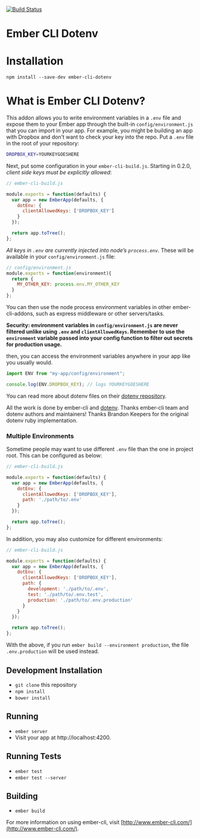 [![Build Status](https://travis-ci.org/fivetanley/ember-cli-dotenv.svg)](https://travis-ci.org/fivetanley/ember-cli-dotenv)
# Ember CLI Dotenv

# Installation

`npm install --save-dev ember-cli-dotenv`

# What is Ember CLI Dotenv?

This addon allows you to write environment variables in a `.env` file and
expose them to your Ember app through the built-in `config/environment.js`
that you can import in your app. For example, you might be building an
app with Dropbox and don’t want to check your key into the repo. Put a `.env`
file in the root of your repository:

```bash
DROPBOX_KEY=YOURKEYGOESHERE
```

Next, put some configuration in your `ember-cli-build.js`. Starting in 0.2.0, *client side keys must be explicitly allowed*:

```javascript
// ember-cli-build.js

module.exports = function(defaults) {
  var app = new EmberApp(defaults, {
    dotEnv: {
      clientAllowedKeys: ['DROPBOX_KEY']
    }
  });

  return app.toTree();
};
```

*All keys in `.env` are currently injected into node’s `process.env`.*
These will be available in your `config/environment.js` file:

```javascript
// config/environment.js
module.exports = function(environment){
  return {
    MY_OTHER_KEY: process.env.MY_OTHER_KEY
  }
};
```

You can then use the node process environment variables in other ember-cli-addons,
such as express middleware or other servers/tasks.

**Security: environment variables in `config/environment.js` are never filtered
unlike using `.env` and `clientAllowedKeys`. Remember to use the `environment`
variable passed into your config function to filter out secrets for production
usage.**

then, you can access the environment variables anywhere in your app like
you usually would.

```javascript
import ENV from "my-app/config/environment";

console.log(ENV.DROPBOX_KEY); // logs YOURKEYGOESHERE
```

You can read more about dotenv files on their [dotenv repository][dotenv].

All the work is done by ember-cli and [dotenv][dotenv]. Thanks ember-cli team and
dotenv authors and maintainers! Thanks Brandon Keepers for the original dotenv
ruby implementation.

### Multiple Environments

Sometime people may want to use different `.env` file than the one in project root.
This can be configured as below:

```javascript
// ember-cli-build.js

module.exports = function(defaults) {
  var app = new EmberApp(defaults, {
    dotEnv: {
      clientAllowedKeys: ['DROPBOX_KEY'],
      path: './path/to/.env'
    }
  });

  return app.toTree();
};
```

In addition, you may also customize for different environments:


```javascript
// ember-cli-build.js

module.exports = function(defaults) {
  var app = new EmberApp(defaults, {
    dotEnv: {
      clientAllowedKeys: ['DROPBOX_KEY'],
      path: {
        development: './path/to/.env',
        test: './path/to/.env.test',
        production: './path/to/.env.production'
      }
    }
  });

  return app.toTree();
};
```

With the above, if you run `ember build --environment production`, the file
`.env.production` will be used instead.


## Development Installation

* `git clone` this repository
* `npm install`
* `bower install`

## Running

* `ember server`
* Visit your app at http://localhost:4200.

## Running Tests

* `ember test`
* `ember test --server`

## Building

* `ember build`

For more information on using ember-cli, visit [http://www.ember-cli.com/](http://www.ember-cli.com/).

<!-- Links -->
[dotenv]: https://github.com/motdotla/dotenv
